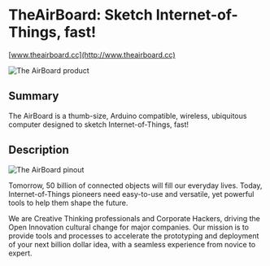 TheAirBoard: Sketch Internet-of-Things, fast!
=============================================
[www.theairboard.cc](http://www.theairboard.cc)

![The AirBoard product](http://www.theairboard.cc/wp-content/uploads/2014/12/theairboard_960x540.jpg)

Summary
-------
The AirBoard is a thumb-size, Arduino compatible, wireless, ubiquitous computer designed to sketch Internet-of-Things, fast!

Description
-----------
![The AirBoard pinout](http://www.theairboard.cc/wp-content/uploads/2014/12/pinout.jpg)

Tomorrow, 50 billion of connected objects will fill our everyday lives.
Today, Internet-of-Things pioneers need easy-to-use and versatile, yet powerful tools to help them shape the future.

We are Creative Thinking professionals and Corporate Hackers, driving the Open Innovation cultural change for major companies.
Our mission is to provide tools and processes to accelerate the prototyping and deployment of your next billion dollar idea, with a seamless experience from novice to expert.
